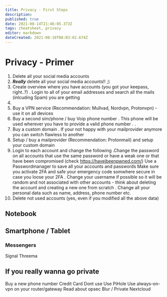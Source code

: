```yaml
---
title: Privacy - First Steps
description: 
published: true
date: 2021-08-14T21:46:05.373Z
tags: cheatsheet, privacy
editor: markdown
dateCreated: 2021-08-10T08:03:02.674Z
---
```


# Privacy - Primer
1. Delete all your social media accounts
2. ***Really*** delete all your social media accounts!! ;)
3. Create overview where you have accounts (you got your keepass, right..?)
. Login to all of your email addresses and search all the mails (inlcuding Spam) you are getting
4.
4. Buy a VPN service (Recommendation: Mullvad, Nordvpn, Protonvpn) - use it on all devices
5. Buy a second sim/phone / buy Voip phone number
. This phone will be used wherever you have to provide a valid phone number
.
.
5. Buy a custom domain
. If your not happy with your mailprovider anymore you can switch flawless to another
6. Setup / buy a mailprovider (Recommendation: Protonmail) and setup your custom domain
7. Login to each account and change the following
.Change the password on all accounts that use the same password or have a weak one or that have been compromised (check https://haveibeenpwned.com/)
Use a Passwordmanager to save all your accounts and passwords 
Make sure you activate 2FA and safe your emergency code somwhere secure in case you loose your 2FA
. Change your username if possible so it will be random and not associated with other accounts - think about deleting the account and creating a new one from scratch
. Change all your personal data such as name, address, phone number etc.
8. Delete not used accounts (yes, even if you modified all the above data)


## Notebook


## Smartphone / Tablet
### Messengers
Signal
Threema


## If you really wanna go private
Buy a new phone number
Credit Card
 Dont use
Use PiHole
Use always-on-vpn on your router/gateway
Read about opsec
Blur / 
Private Nextcloud
